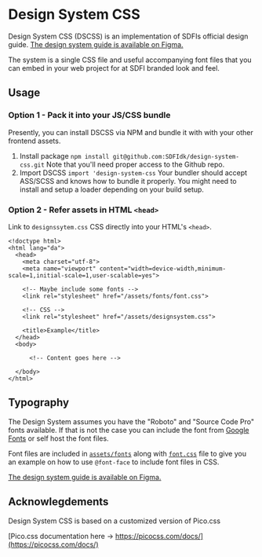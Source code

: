 # Design System CSS

Design System CSS (DSCSS) is an implementation of SDFIs official design guide.
[The design system guide is available on Figma.](https://www.figma.com/file/G9g2vp2MOcejoPB3d1xJvU/Dataforsyningen-Design-System)

The system is a single CSS file and useful accompanying font files that you can embed in your web project for at SDFI branded look and feel.

## Usage

### Option 1 - Pack it into your JS/CSS bundle

Presently, you can install DSCSS via NPM and bundle it with with your other frontend assets.

1. Install package
   `npm install git@github.com:SDFIdk/design-system-css.git`
   Note that you'll need proper access to the Github repo. 
2. Import DSCSS
   `import 'design-system-css`
   Your bundler should accept ASS/SCSS and knows how to bundle it properly. You might need to install and setup a loader depending on your build setup.

### Option 2 - Refer assets in HTML `<head>`

Link to `designssytem.css` CSS directly into your HTML's `<head>`.


```
<!doctype html>
<html lang="da">
  <head>
    <meta charset="utf-8">
    <meta name="viewport" content="width=device-width,minimum-scale=1,initial-scale=1,user-scalable=yes">

    <!-- Maybe include some fonts -->
    <link rel="stylesheet" href="/assets/fonts/font.css">

    <!-- CSS -->
    <link rel="stylesheet" href="/assets/designsystem.css">

    <title>Example</title>
  </head>
  <body>

      <!-- Content goes here -->

  </body>
</html>
```

## Typography

The Design System assumes you have the "Roboto" and "Source Code Pro" fonts available. If that is not the case you can include the font from [Google Fonts](https://fonts.google.com/) or self host the font files.

Font files are included in [`assets/fonts`](./assets/fonts) along with [`font.css`](./assets/fonts/font.css) file to give you an example on how to use `@font-face` to include font files in CSS.

[The design system guide is available on Figma.](https://www.figma.com/file/G9g2vp2MOcejoPB3d1xJvU/Dataforsyningen-Design-System)

## Acknowlegdements

Design System CSS is based on a customized version of Pico.css

[Pico.css documentation here -> https://picocss.com/docs/](https://picocss.com/docs/)
